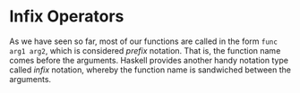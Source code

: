 # Infix Operators

As we have seen so far, most of our functions are called in the form `func arg1 arg2`, which is considered *prefix* notation. That is, the function name comes before the arguments. Haskell provides another handy notation type called *infix* notation, whereby the function name is sandwiched between the arguments. 